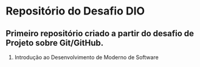 # Repositório do Desafio DIO
## Primeiro repositório criado a partir do desafio de Projeto sobre Git/GitHub.

1. Introdução ao Desenvolvimento de Moderno de Software

